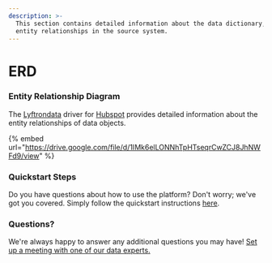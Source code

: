 ```yaml
---
description: >-
  This section contains detailed information about the data dictionary, and
  entity relationships in the source system.
---
```


# ERD

### Entity Relationship Diagram

The [Lyftrondata](https://www.lyftrondata.com/) driver for [Hubspot](https://www.lyftrondata.com/integration/marketing-analytics/hubspot//) provides detailed information about the entity relationships of data objects.

{% embed url="https://drive.google.com/file/d/1IMk6elLONNhTpHTseqrCwZCJ8JhNWFd9/view" %}
### Quickstart Steps

Do you have questions about how to use the platform? Don't worry; we've got you covered. Simply follow the quickstart instructions [here](../../../../quickstart-steps.md).

### Questions? <a href="#questions" id="questions"></a>

We're always happy to answer any additional questions you may have! [Set up a meeting with one of our data experts.](https://www.lyftrondata.com/book-a-meeting/)

